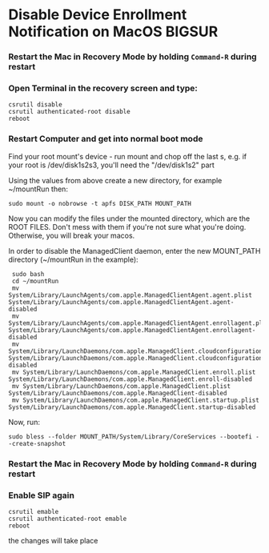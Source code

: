 # Disable Device Enrollment Notification on MacOS BIGSUR

### Restart the Mac in Recovery Mode by holding `Command-R` during restart

### Open Terminal in the recovery screen and type:
```
csrutil disable
csrutil authenticated-root disable
reboot
```

### Restart Computer and get into normal boot mode

Find your root mount's device - run mount and chop off the last s, e.g. if your root is /dev/disk1s2s3, you'll need the "/dev/disk1s2" part

Using the values from above create a new directory, for example ~/mountRun then:
```
sudo mount -o nobrowse -t apfs DISK_PATH MOUNT_PATH
```
Now you can modify the files under the mounted directory, which are the ROOT FILES. Don't mess with them if you're not sure what you're doing. Otherwise, you will break your macos.

In order to disable the ManagedClient daemon, enter the new MOUNT_PATH directory (~/mountRun in the example):
```
 sudo bash
 cd ~/mountRun
 mv System/Library/LaunchAgents/com.apple.ManagedClientAgent.agent.plist System/Library/LaunchAgents/com.apple.ManagedClientAgent.agent-disabled 
 mv System/Library/LaunchAgents/com.apple.ManagedClientAgent.enrollagent.plist System/Library/LaunchAgents/com.apple.ManagedClientAgent.enrollagent-disabled 
 mv System/Library/LaunchDaemons/com.apple.ManagedClient.cloudconfigurationd.plist System/Library/LaunchDaemons/com.apple.ManagedClient.cloudconfigurationd-disabled 
 mv System/Library/LaunchDaemons/com.apple.ManagedClient.enroll.plist System/Library/LaunchDaemons/com.apple.ManagedClient.enroll-disabled 
 mv System/Library/LaunchDaemons/com.apple.ManagedClient.plist System/Library/LaunchDaemons/com.apple.ManagedClient-disabled 
 mv System/Library/LaunchDaemons/com.apple.ManagedClient.startup.plist System/Library/LaunchDaemons/com.apple.ManagedClient.startup-disabled  
```

Now, run:
```
sudo bless --folder MOUNT_PATH/System/Library/CoreServices --bootefi --create-snapshot
```
### Restart the Mac in Recovery Mode by holding `Command-R` during restart

### Enable SIP again
```
csrutil emable
csrutil authenticated-root emable
reboot
```

the changes will take place

